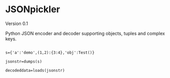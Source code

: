 JSONpickler
===========

Version 0.1

Python JSON encoder and decoder supporting objects, tuples and complex keys.

```from jsonpickler import dumps, loads

s={'a':'demo',(1,2):{3:4},'obj':Test()}

jsonstr=dumps(s)

decodeddata=loads(jsonstr)
```

